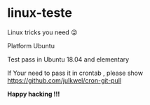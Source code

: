 # linux-teste
Linux tricks you need :stuck_out_tongue_winking_eye:

Platform  Ubuntu

Test pass in Ubuntu 18.04 and elementary

If Your need to pass it in crontab , please show https://github.com/julkwel/cron-git-pull

**Happy hacking !!!**
